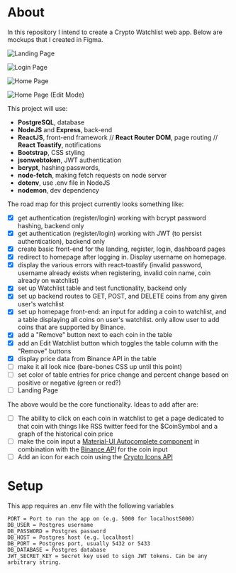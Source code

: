 # About

In this repository I intend to create a Crypto Watchlist web app. Below are mockups that I created in Figma.

![Landing Page](https://user-images.githubusercontent.com/52224377/110902002-cb416f80-82ca-11eb-9972-480ee2dee246.png)

![Login Page](https://user-images.githubusercontent.com/52224377/110894623-cde99800-82bd-11eb-8b3a-b02c25cd0d12.png)

![Home Page](https://user-images.githubusercontent.com/52224377/110894627-d0e48880-82bd-11eb-89dc-50163993afb5.png)

![Home Page (Edit Mode)](https://user-images.githubusercontent.com/52224377/110894630-d17d1f00-82bd-11eb-9461-dd31596bb012.png)

This project will use:

- **PostgreSQL**, database
- **NodeJS** and **Express**, back-end
- **ReactJS**, front-end framework // **React Router DOM**, page routing // **React Toastify**, notifications
- **Bootstrap**, CSS styling
- **jsonwebtoken**, JWT authentication
- **bcrypt**, hashing passwords,
- **node-fetch**, making fetch requests on node server
- **dotenv**, use .env file in NodeJS
- **nodemon**, dev dependency

The road map for this project currently looks something like:

- [x] get authentication (register/login) working with bcrypt password hashing, backend only
- [x] get authentication (register/login) working with JWT (to persist authentication), backend only
- [x] create basic front-end for the landing, register, login, dashboard pages
- [x] redirect to homepage after logging in. Display username on homepage.
- [x] display the various errors with react-toastify (invalid password, username already exists when registering, invalid coin name, coin already on watchlist)
- [x] set up Watchlist table and test functionality, backend only
- [x] set up backend routes to GET, POST, and DELETE coins from any given user's watchlist
- [x] set up homepage front-end: an input for adding a coin to watchlist, and a table displaying all coins on user's watchlist. only allow user to add coins that are supported by Binance.
- [x] add a "Remove" button next to each coin in the table
- [x] add an Edit Watchlist button which toggles the table column with the "Remove" buttons
- [x] display price data from Binance API in the table
- [ ] make it all look nice (bare-bones CSS up until this point)
- [ ] set color of table entries for price change and percent change based on positive or negative (green or red?)
- [ ] Landing Page

The above would be the core functionality. Ideas to add after are:

- [ ] The ability to click on each coin in watchlist to get a page dedicated to that coin with things like RSS twitter feed for the $CoinSymbol and a graph of the historical coin price
- [ ] make the coin input a [Material-UI Autocomplete component](https://material-ui.com/components/autocomplete/) in combination with the [Binance API](https://github.com/binance/binance-spot-api-docs/blob/master/rest-api.md) for the coin input
- [ ] Add an icon for each coin using the [Crypto Icons API](https://cryptoicons.org/)

# Setup

This app requires an .env file with the following variables

```
PORT = Port to run the app on (e.g. 5000 for localhost5000)
DB_USER = Postgres username
DB_PASSWORD = Postgres password
DB_HOST = Postgres host (e.g. localhost)
DB_PORT = Postgres port, usually 5432 or 5433
DB_DATABASE = Postgres database
JWT_SECRET_KEY = Secret key used to sign JWT tokens. Can be any arbitrary string.
```
